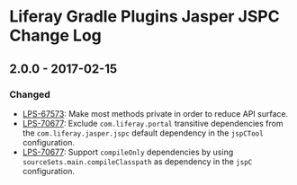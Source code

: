 # Liferay Gradle Plugins Jasper JSPC Change Log

## 2.0.0 - 2017-02-15

### Changed
- [LPS-67573]: Make most methods private in order to reduce API surface.
- [LPS-70677]: Exclude `com.liferay.portal` transitive dependencies from the
`com.liferay.jasper.jspc` default dependency in the `jspCTool` configuration.
- [LPS-70677]: Support `compileOnly` dependencies by using
`sourceSets.main.compileClasspath` as dependency in the `jspC` configuration.

[LPS-67573]: https://issues.liferay.com/browse/LPS-67573
[LPS-70677]: https://issues.liferay.com/browse/LPS-70677